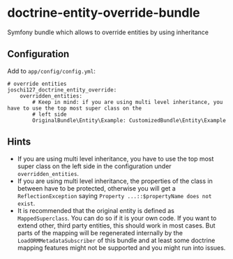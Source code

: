 doctrine-entity-override-bundle
===============================

Symfony bundle which allows to override entities by using inheritance

Configuration
-------------

Add to `app/config/config.yml`:

    # override entities
    joschi127_doctrine_entity_override:
        overridden_entities:
            # Keep in mind: if you are using multi level inheritance, you have to use the top most super class on the
            # left side
            OriginalBundle\Entity\Example: CustomizedBundle\Entity\Example

Hints
-----

* If you are using multi level inheritance, you have to use the top most super class on the left side in the
  configuration under `overridden_entities`.
* If you are using multi level inheritance, the properties of the class in between have to be protected, otherwise you
  will get a `ReflectionException` saying `Property ...::$propertyName does not exist`.
* It is recommended that the original entity is defined as `MappedSuperclass`. You can do so if it is your own code.
  If you want to extend other, third party entities, this should work in most cases. But parts of the mapping will be
  regenerated internally by the `LoadORMMetadataSubscriber` of this bundle and at least some doctrine mapping features
  might not be supported and you might run into issues.
